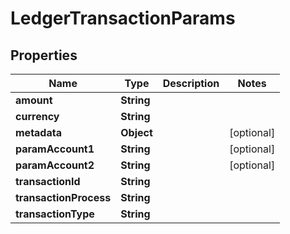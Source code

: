 

# LedgerTransactionParams


## Properties

| Name | Type | Description | Notes |
|------------ | ------------- | ------------- | -------------|
|**amount** | **String** |  |  |
|**currency** | **String** |  |  |
|**metadata** | **Object** |  |  [optional] |
|**paramAccount1** | **String** |  |  [optional] |
|**paramAccount2** | **String** |  |  [optional] |
|**transactionId** | **String** |  |  |
|**transactionProcess** | **String** |  |  |
|**transactionType** | **String** |  |  |



